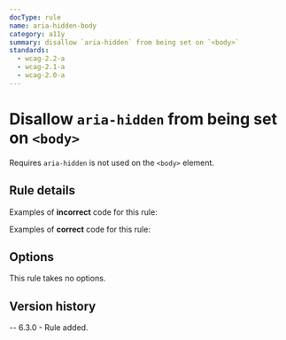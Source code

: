 ```yaml
---
docType: rule
name: aria-hidden-body
category: a11y
summary: disallow `aria-hidden` from being set on `<body>`
standards:
  - wcag-2.2-a
  - wcag-2.1-a
  - wcag-2.0-a
---
```


# Disallow `aria-hidden` from being set on `<body>`

Requires `aria-hidden` is not used on the `<body>` element.

## Rule details

Examples of **incorrect** code for this rule:

<validate name="incorrect" rules="aria-hidden-body">
    <body aria-hidden="true"></body>
</validate>

Examples of **correct** code for this rule:

<validate name="correct" rules="aria-hidden-body">
    <body></body>
</validate>

## Options

This rule takes no options.

## Version history

-- 6.3.0 - Rule added.
